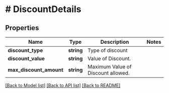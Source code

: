# # DiscountDetails

## Properties

Name | Type | Description | Notes
------------ | ------------- | ------------- | -------------
**discount_type** | **string** | Type of discount |
**discount_value** | **string** | Value of Discount. |
**max_discount_amount** | **string** | Maximum Value of Discount allowed. |

[[Back to Model list]](../../README.md#models) [[Back to API list]](../../README.md#endpoints) [[Back to README]](../../README.md)
